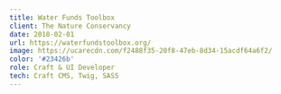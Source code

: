 ```yaml
---
title: Water Funds Toolbox
client: The Nature Conservancy
date: 2018-02-01
url: https://waterfundstoolbox.org/
image: https://ucarecdn.com/f2488f35-20f8-47eb-8d34-15acdf64a6f2/
color: '#23426b'
role: Craft & UI Developer
tech: Craft CMS, Twig, SASS
---
```

